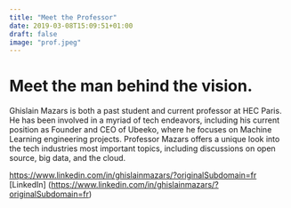 ```yaml
---
title: "Meet the Professor"
date: 2019-03-08T15:09:51+01:00
draft: false
image: "prof.jpeg"
---
```

# Meet the man behind the vision.

Ghislain Mazars is both a past student and current professor at HEC Paris. He has been involved in a myriad of tech endeavors, including his current position as Founder and CEO of Ubeeko, where he focuses on Machine Learning engineering projects. Professor Mazars offers a unique look into the tech industries most important topics, including discussions on open source, big data, and the cloud.

https://www.linkedin.com/in/ghislainmazars/?originalSubdomain=fr
[LinkedIn] (https://www.linkedin.com/in/ghislainmazars/?originalSubdomain=fr)
